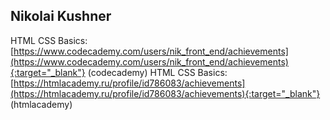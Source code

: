 ## Nikolai Kushner
 HTML CSS Basics: [https://www.codecademy.com/users/nik_front_end/achievements](https://www.codecademy.com/users/nik_front_end/achievements){:target="_blank"}  (codecademy)
HTML CSS Basics: [https://htmlacademy.ru/profile/id786083/achievements](https://htmlacademy.ru/profile/id786083/achievements){:target="_blank"}  (htmlacademy)
